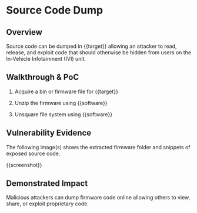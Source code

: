 # Source Code Dump

## Overview

<!--
Provide a 1-2 sentence description - see http://cveproject.github.io/docs/content/key-details-phrasing.pdf for tips

This format is a good guide:
[VULNTYPE] in [COMPONENT] in [APPLICATION] allows [ATTACKER] to [IMPACT] via [VECTOR] 
-->

Source code can be dumped in {{target}} allowing an attacker to read, release, and exploit code that should otherwise be hidden from users on the In-Vehicle Infotainment (IVI) unit.

## Walkthrough & PoC

<!--
Provide a step-by-step walkthrough on how to access the vulnerable injection point, and how to exploit the vulnerability.
Adding a dot-pointed walkthrough with relevant screenshots will speed triage time and result in faster rewards!
-->

1. Acquire a bin or firmware file for {{target}}

1. Unzip the firmware using {{software}}

1. Unsquare file system using {{software}}


## Vulnerability Evidence

<!--
Your submission MUST include evidence of the vulnerability and not be theoretical in nature.

For an infotainment vulnerability, please include detailed instructions that can be followed to easily demonstrate and reproduce the issue. 
-->

The following image(s) shows the extracted firmware folder and snippets of exposed source code.

{{screenshot}}

## Demonstrated Impact

<!--
Attempt to completely stop the vehicle for functioning if the infotainment system controls mechanical aspect of the vehicle. If this is possible, provide a full proof-of-concept here.
--> 

Malicious attackers can dump firmware code online allowing others to view, share, or exploit proprietary code.
